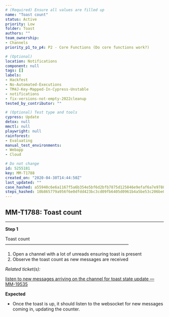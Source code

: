 ```yaml
---
# (Required) Ensure all values are filled up
name: "Toast count"
status: Active
priority: Low
folder: Toast
authors: ""
team_ownership: 
- Channels
priority_p1_to_p4: P2 - Core Functions (Do core functions work?)

# (Optional)
location: Notifications
component: null
tags: []
labels: 
- Hackfest
- No-Automated-Executions
- TM4J-Key-Mapped-In-Cypress-Unstable
- notifications
- fix-versions-not-empty-2022cleanup
tested_by_contributor: ""

# (Optional) Test type and tools
cypress: Update
detox: null
mmctl: null
playwright: null
rainforest: 
- Evaluating
manual_test_environments: 
- Webapp
- Cloud

# Do not change
id: 5255181
key: MM-T1788
created_on: "2020-04-30T14:44:50Z"
last_updated: ""
case_hashed: a55940c6e6a1167f5a6b354e5bf6d2bfb7875d125846e9efaf6a7e97881647d2c2315bc41a250e93ae4810b8f81806f6
steps_hashed: 10b865779a956f6e0dfdd423bc3cd09fb6405d0961b4a5be53c206be034450d94bf7ba149b18e1b16ff4bb47ab6126e7
---
```


<!-- (Auto-generated) Based on frontmatter's "key" and "name" -->

## MM-T1788: Toast count

---

**Step 1**

Toast count\
————————————————————————————

1. Open a channel with a lot of unreads ensuring toast is present
2. Observe the toast count as new messages are received

_Related ticket(s):_

[listen to new messages arriving on the channel for toast state update — MM-19535](https://mattermost.atlassian.net/browse/MM-19535)

**Expected**

- Once the toast is up, it should listen to the websocket for new messages coming in, updating the counter.
